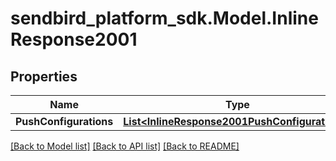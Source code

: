 
# sendbird_platform_sdk.Model.InlineResponse2001

## Properties

Name | Type | Description | Notes
------------ | ------------- | ------------- | -------------
**PushConfigurations** | [**List&lt;InlineResponse2001PushConfigurations&gt;**](InlineResponse2001PushConfigurations.md) |  | [optional] 

[[Back to Model list]](../README.md#documentation-for-models)
[[Back to API list]](../README.md#documentation-for-api-endpoints)
[[Back to README]](../README.md)

